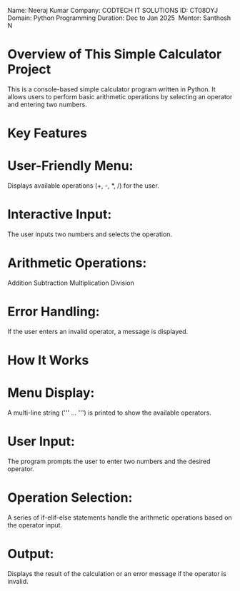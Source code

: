 Name: Neeraj Kumar Company: CODTECH IT SOLUTIONS 
ID: CT08DYJ 
Domain: Python Programming 
Duration: Dec to Jan 2025 
Mentor: Santhosh N

# Overview of This Simple Calculator Project
This is a console-based simple calculator program written in Python. It allows users to perform basic arithmetic operations by selecting an operator and entering two numbers.

# Key Features
# User-Friendly Menu:

Displays available operations (+, -, *, /) for the user.
# Interactive Input:

The user inputs two numbers and selects the operation.
# Arithmetic Operations:

Addition
Subtraction
Multiplication
Division
# Error Handling:

If the user enters an invalid operator, a message is displayed.
# How It Works
# Menu Display:

A multi-line string (''' ... ''') is printed to show the available operators.
# User Input:

The program prompts the user to enter two numbers and the desired operator.
# Operation Selection:

A series of if-elif-else statements handle the arithmetic operations based on the operator input.
# Output:

Displays the result of the calculation or an error message if the operator is invalid.



